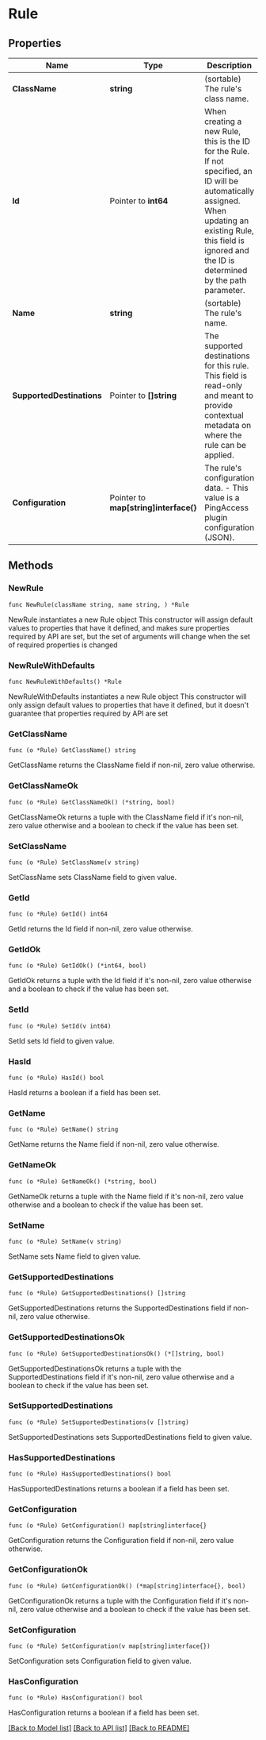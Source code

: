 # Rule

## Properties

Name | Type | Description | Notes
------------ | ------------- | ------------- | -------------
**ClassName** | **string** | (sortable) The rule&#39;s class name. | 
**Id** | Pointer to **int64** | When creating a new Rule, this is the ID for the Rule. If not specified, an ID will be automatically assigned. When updating an existing Rule, this field is ignored and the ID is determined by the path parameter. | [optional] 
**Name** | **string** | (sortable) The rule&#39;s name. | 
**SupportedDestinations** | Pointer to **[]string** | The supported destinations for this rule. This field is read-only and meant to provide contextual metadata on where the rule can be applied. | [optional] 
**Configuration** | Pointer to **map[string]interface{}** | The rule&#39;s configuration data. - This value is a PingAccess plugin configuration (JSON). | [optional] 

## Methods

### NewRule

`func NewRule(className string, name string, ) *Rule`

NewRule instantiates a new Rule object
This constructor will assign default values to properties that have it defined,
and makes sure properties required by API are set, but the set of arguments
will change when the set of required properties is changed

### NewRuleWithDefaults

`func NewRuleWithDefaults() *Rule`

NewRuleWithDefaults instantiates a new Rule object
This constructor will only assign default values to properties that have it defined,
but it doesn't guarantee that properties required by API are set

### GetClassName

`func (o *Rule) GetClassName() string`

GetClassName returns the ClassName field if non-nil, zero value otherwise.

### GetClassNameOk

`func (o *Rule) GetClassNameOk() (*string, bool)`

GetClassNameOk returns a tuple with the ClassName field if it's non-nil, zero value otherwise
and a boolean to check if the value has been set.

### SetClassName

`func (o *Rule) SetClassName(v string)`

SetClassName sets ClassName field to given value.


### GetId

`func (o *Rule) GetId() int64`

GetId returns the Id field if non-nil, zero value otherwise.

### GetIdOk

`func (o *Rule) GetIdOk() (*int64, bool)`

GetIdOk returns a tuple with the Id field if it's non-nil, zero value otherwise
and a boolean to check if the value has been set.

### SetId

`func (o *Rule) SetId(v int64)`

SetId sets Id field to given value.

### HasId

`func (o *Rule) HasId() bool`

HasId returns a boolean if a field has been set.

### GetName

`func (o *Rule) GetName() string`

GetName returns the Name field if non-nil, zero value otherwise.

### GetNameOk

`func (o *Rule) GetNameOk() (*string, bool)`

GetNameOk returns a tuple with the Name field if it's non-nil, zero value otherwise
and a boolean to check if the value has been set.

### SetName

`func (o *Rule) SetName(v string)`

SetName sets Name field to given value.


### GetSupportedDestinations

`func (o *Rule) GetSupportedDestinations() []string`

GetSupportedDestinations returns the SupportedDestinations field if non-nil, zero value otherwise.

### GetSupportedDestinationsOk

`func (o *Rule) GetSupportedDestinationsOk() (*[]string, bool)`

GetSupportedDestinationsOk returns a tuple with the SupportedDestinations field if it's non-nil, zero value otherwise
and a boolean to check if the value has been set.

### SetSupportedDestinations

`func (o *Rule) SetSupportedDestinations(v []string)`

SetSupportedDestinations sets SupportedDestinations field to given value.

### HasSupportedDestinations

`func (o *Rule) HasSupportedDestinations() bool`

HasSupportedDestinations returns a boolean if a field has been set.

### GetConfiguration

`func (o *Rule) GetConfiguration() map[string]interface{}`

GetConfiguration returns the Configuration field if non-nil, zero value otherwise.

### GetConfigurationOk

`func (o *Rule) GetConfigurationOk() (*map[string]interface{}, bool)`

GetConfigurationOk returns a tuple with the Configuration field if it's non-nil, zero value otherwise
and a boolean to check if the value has been set.

### SetConfiguration

`func (o *Rule) SetConfiguration(v map[string]interface{})`

SetConfiguration sets Configuration field to given value.

### HasConfiguration

`func (o *Rule) HasConfiguration() bool`

HasConfiguration returns a boolean if a field has been set.


[[Back to Model list]](../README.md#documentation-for-models) [[Back to API list]](../README.md#documentation-for-api-endpoints) [[Back to README]](../README.md)


